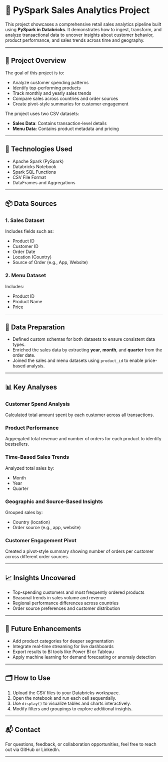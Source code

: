 # 🛒 PySpark Sales Analytics Project

This project showcases a comprehensive retail sales analytics pipeline built using **PySpark in Databricks**. It demonstrates how to ingest, transform, and analyze transactional data to uncover insights about customer behavior, product performance, and sales trends across time and geography.

---

## 📁 Project Overview

The goal of this project is to:
- Analyze customer spending patterns
- Identify top-performing products
- Track monthly and yearly sales trends
- Compare sales across countries and order sources
- Create pivot-style summaries for customer engagement

The project uses two CSV datasets:
- **Sales Data**: Contains transaction-level details
- **Menu Data**: Contains product metadata and pricing

---

## 🚀 Technologies Used

- Apache Spark (PySpark)
- Databricks Notebook
- Spark SQL Functions
- CSV File Format
- DataFrames and Aggregations

---

## 📦 Data Sources

### 1. Sales Dataset
Includes fields such as:
- Product ID
- Customer ID
- Order Date
- Location (Country)
- Source of Order (e.g., App, Website)

### 2. Menu Dataset
Includes:
- Product ID
- Product Name
- Price

---

## 🔧 Data Preparation

- Defined custom schemas for both datasets to ensure consistent data types.
- Enriched the sales data by extracting **year**, **month**, and **quarter** from the order date.
- Joined the sales and menu datasets using `product_id` to enable price-based analysis.

---

## 📊 Key Analyses

### Customer Spend Analysis
Calculated total amount spent by each customer across all transactions.

### Product Performance
Aggregated total revenue and number of orders for each product to identify bestsellers.

### Time-Based Sales Trends
Analyzed total sales by:
- Month
- Year
- Quarter

### Geographic and Source-Based Insights
Grouped sales by:
- Country (location)
- Order source (e.g., app, website)

### Customer Engagement Pivot
Created a pivot-style summary showing number of orders per customer across different order sources.

---

## 📈 Insights Uncovered

- Top-spending customers and most frequently ordered products
- Seasonal trends in sales volume and revenue
- Regional performance differences across countries
- Order source preferences and customer distribution

---

## 🧠 Future Enhancements

- Add product categories for deeper segmentation
- Integrate real-time streaming for live dashboards
- Export results to BI tools like Power BI or Tableau
- Apply machine learning for demand forecasting or anomaly detection

---

## 🗂️ How to Use

1. Upload the CSV files to your Databricks workspace.
2. Open the notebook and run each cell sequentially.
3. Use `display()` to visualize tables and charts interactively.
4. Modify filters and groupings to explore additional insights.

---

## 📬 Contact

For questions, feedback, or collaboration opportunities, feel free to reach out via GitHub or LinkedIn.

---
